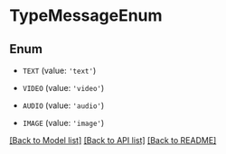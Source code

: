 # TypeMessageEnum


## Enum

* `TEXT` (value: `'text'`)

* `VIDEO` (value: `'video'`)

* `AUDIO` (value: `'audio'`)

* `IMAGE` (value: `'image'`)

[[Back to Model list]](../README.md#documentation-for-models) [[Back to API list]](../README.md#documentation-for-api-endpoints) [[Back to README]](../README.md)



